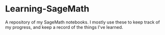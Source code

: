# Learning-SageMath
A repository of my SageMath notebooks. I mostly use these to keep track of my progress, and keep a record of the things I've learned.
